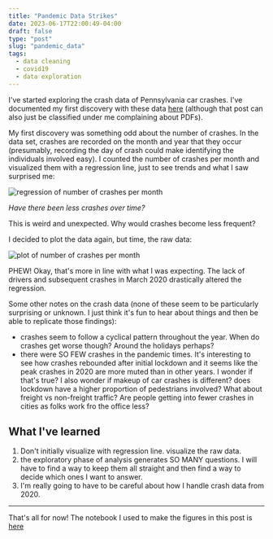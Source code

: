 ```yaml
---
title: "Pandemic Data Strikes"
date: 2023-06-17T22:00:49-04:00
draft: false
type: "post"
slug: "pandemic_data"
tags:
  - data cleaning
  - covid19
  - data exploration
---
```


I've started exploring the crash data of Pennsylvania car crashes. I've
documented my first discovery with these data [here](../cleaning_data_dicts)
(although that post can also just be classified under me complaining about
PDFs).

My first discovery was something odd about the number of crashes. In the data
set, crashes are recorded on the month and year that they occur (presumably,
recording the day of crash could make identifying the individuals involved
easy). I counted the number of crashes per month and visualized them with a
regression line, just to see trends and what I saw surprised me:

![regression of number of crashes per month](/post/2023-06-17-pandemic_data/pandemic_crash_regression.png)

*Have there been less crashes over time?*

This is weird and unexpected. Why would crashes become less frequent?

I decided to plot the data again, but time, the raw data:

![plot of number of crashes per month](/post/2023-06-17-pandemic_data/pandemic_crash_line.png)

PHEW! Okay, that's more in line with what I was expecting. The lack of drivers
and subsequent crashes in March 2020 drastically altered the regression.

Some other notes on the crash data (none of these seem to be particularly
surprising or unknown. I just think it's fun to hear about things and then
be able to replicate those findings):

* crashes seem to follow a cyclical pattern throughout the year. When do
crashes get worse though? Around the holidays perhaps?
* there were SO FEW crashes in the pandemic times. It's interesting to see how
crashes rebounded after initial lockdown and it seems like the peak crashes in
2020 are more muted than in other years. I wonder if that's true? I also wonder
if makeup of car crashes is different? does lockdown have a higher proportion of
pedestrians involved? What about freight vs non-freight traffic? Are people
getting into fewer crashes in cities as folks work fro the office less?

## What I've learned

1. Don't initially visualize with regression line. visualize the raw data.
2. the exploratory phase of analysis generates SO MANY questions. I will have to
find a way to keep them all straight and then find a way to decide which ones I
want to answer.
3. I'm really going to have to be careful about how I handle crash data
from 2020.

---

That's all for now! The notebook I used to make the figures in this post is
[here](https://github.com/chris-s-friedman/pa_crash_data/blob/main/analysis/data_exploration.Rmd)
